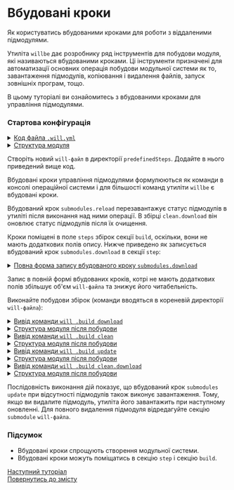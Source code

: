 # Вбудовані кроки

Як користуватись вбудованими кроками для роботи з віддаленими підмодулями.

Утиліта `willbe` дає розробнику ряд інструментів для побудови модуля, які називаються вбудованими кроками. Ці інструменти призначені для автоматизації основних операція побудови модульної системи як то, завантаження підмодулів, копіювання і видалення файлів, запуск зовнішніх програм, тощо.

В цьому туторіалі ви ознайомитесь з вбудованими кроками для управління підмодулями.  

### Стартова конфігурація

<details>
  <summary><u>Код файла <code>.will.yml</code></u></summary>

```yaml
about :

  name : predefinedSteps
  description : "To use predefined submodule control steps"
  version : 0.0.1

submodule :
  
  Tools : git+https:///github.com/Wandalen/wTools.git/out/wTools#master
  PathFundamentals : git+https:///github.com/Wandalen/wPathFundamentals.git/out/wPathFundamentals#master

step :

  echo :
    shell : echo "Done"
    currentPath : '.'
build :

  download :
    steps :
      - submodules.download

  update :
    steps :
      - submodules.update

  clean :
    steps :
      - submodules.clean
          
  clean.download :
    steps :
      - submodules.clean
      - submodules.reload
      - submodules.download
      - echo
           
```

</details>
<details>
  <summary><u>Структура модуля</u></summary>

```
predefinedSteps              
      └── .will.yml     
  
```

</details>

Створіть новий `will-файл` в директорії `predefinedSteps`. Додайте в нього приведений вище код.  

Вбудовані кроки управління підмодулями формулюються як команди в консолі операційної системи і для більшості команд утиліти `willbe` є вбудовані кроки.  

Вбудований крок `submodules.reload` перезавантажує статус підмодулів в утиліті після виконання над ними операції. В збірці `clean.download` він оновлює статус підмодулів після їх очищення.  

Кроки поміщені в поле `steps` збірок секції `build`, оскільки, вони не мають додаткових полів опису. Нижче приведено як записується вбудований крок `submodules.download` в секції `step`:

<details>
  <summary><u>Повнa форма запису вбудованого кроку <code>submodules.download</code></u></summary>

```yaml
step :
    
    download :
        inherit : submodules.download

build :

    download :
        steps :
           - download
           
```

</details>


Запис в повній формі вбудованих кроків, котрі не мають додаткових полів збільшує об'єм `will-файла` та знижує його читабельність.  

Виконайте побудови збірок (команди вводяться в кореневій директорії `will-файла`):

<details>
  <summary><u>Вивід команди <code>will .build download</code></u></summary>

```
[user@user ~]$ will .build download
...
     . Read : /path_to_file/.module/Tools/out/wTools.out.will.yml
     + module::Tools was downloaded in 12.741s
     . Read : /path_to_file/.module/PathFundamentals/out/wPathFundamentals.out.will.yml
     + module::PathFundamentals was downloaded in 4.903s
   + 2/2 submodule(s) of module::predefinedSteps were downloaded in 17.652s
  Built module::first / build::download in 17.698s

```

</details>
<details>
  <summary><u>Структура модуля після побудови</u></summary>

```
predefinedSteps
     ├── .module
     │      ├── Tools
     │      └── PathFundamentals
     └── .will.yml

```

</details>
<details>
  <summary><u>Вивід команди <code>will .build clean</code></u></summary>

```
[user@user ~]$ will .build clean
  Building clean
  ...
   - Clean deleted 346 file(s) in 1.159s
  Built module::first / build::clean in 1.207s
  
```

</details>
<details>
  <summary><u>Структура модуля після побудови</u></summary>

```
predefinedSteps
     └── .will.yml

```

</details>
<details>
  <summary><u>Вивід команди <code>will .build update</code></u></summary>

```
[user@user ~]$ will .build update
...
  Building module::first / build::upgrade
     . Read : /path_to_file/.module/Tools/out/wTools.out.will.yml
     + module::Tools version master was updated in 13.922s
     . Read : /path_to_file/.module/PathFundamentals/out/wPathFundamentals.out.will.yml
     + module::PathFundamentals version master was updated in 3.553s
   + 2/2 submodule(s) of module::first were updated in 17.484s
  Built module::first / build::update in 17.538s


  ```

</details>
<details>
  <summary><u>Структура модуля після побудови</u></summary>

```
predefinedSteps
     ├── .module
     │      ├── Tools
     │      └── PathFundamentals
     └── .will.yml

```

</details>
<details>
  <summary><u>Вивід команди <code>will .build clean.download</code></u></summary>

```
[user@user ~]$ will .build clean.download
...
  Building module::predefinedSteps / build::clean.download
   - Clean deleted 344 file(s) in 1.155s
   . Reloading submodules..
     + module::Tools was downloaded in 13.699s
     + module::PathFundamentals was downloaded in 2.903s
   + 2/2 submodule(s) of module::predefinedSteps were downloaded in 16.610s
 > echo "Done"
Done
  Built module::predefinedSteps / build::clean.download in 1.411s


```

</details>
<details>
  <summary><u>Структура модуля після побудови</u></summary>

```
predefinedSteps
     ├── .module
     │      ├── Tools
     │      └── PathFundamentals
     └── .will.yml

```

</details>
  
Послідовність виконання дій показує, що вбудований крок `submodules update` при відсутності підмодулів також виконує завантаження. Тому, якщо ви видалите підмодуль, утиліта його завантажить при наступному оновленні. Для повного видалення підмодуля відредагуйте секцію `submodule` `will-файлa`.  

### Підсумок  
- Вбудовані кроки спрощують створення модульної системи.  
- Вбудовані кроки можуть поміщатись в секцію `step` i секцію `build`.

[Наступний туторіал](CriterionsInWillFile.md)  
[Повернутись до змісту](../README.md#tutorials)